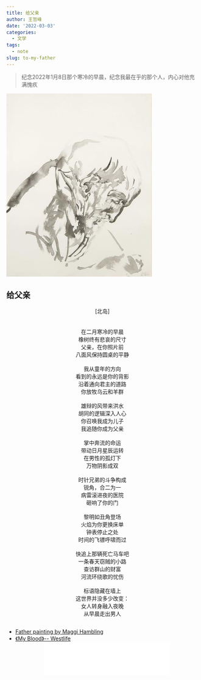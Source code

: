 ```yaml
---
title: 给父亲
author: 王哲峰
date: '2022-03-03'
categories:
  - 文学
tags:
  - note
slug: to-my-father
---
```


> 纪念2022年1月8日那个寒冷的早晨，纪念我最在乎的那个人，内心对他充满愧疚

![Father painting by Maggi Hambling](images/father.jpeg)

## 给父亲 

<center>[北岛]</center>
</br>
</br>
<center>在二月寒冷的早晨</center>
<center>橡树终有悲哀的尺寸</center>
<center>父亲，在你照片前</center>
<center>八面风保持圆桌的平静</center>
</br>
<center>我从童年的方向</center>
<center>看到的永远是你的背影</center>
<center>沿着通向君主的道路</center>
<center>你放牧乌云和羊群</center>
</br>
<center>雄辩的风带来洪水</center>
<center>胡同的逻辑深入人心</center>
<center>你召唤我成为儿子</center>
<center>我追随你成为父亲</center>
</br>
<center>掌中奔流的命运</center>
<center>带动日月星辰运转</center>
<center>在男性的孤灯下</center>
<center>万物阴影成双</center>
</br>
<center>时针兄弟的斗争构成</center>
<center>锐角，合二为一</center>
<center>病雷滚进夜的医院</center>
<center>砸响了你的门</center>
</br>
<center>黎明如丑角登场</center>
<center>火焰为你更换床单</center>
<center>钟表停止之处</center>
<center>时间的飞镖呼啸而过</center>
</br>
<center>快追上那辆死亡马车吧</center>
<center>一条春天窃贼的小路</center>
<center>查访群山的财富</center>
<center>河流环绕歌的忧伤</center>
</br>
<center>标语隐藏在墙上</center>
<center>这世界并没多少改变：</center>
<center>女人转身融入夜晚</center>
<center>从早晨走出男人</center>



##

- [Father painting by Maggi Hambling](https://images1.bonhams.com/image?src=Images/live/2009-02/03/94437009-2-1.jpg&width=640&height=480&autosizefit=1)
- [《My Blood》-- Westlife](https://music.163.com/#/song?id=1399054436)
    <center><iframe frameborder="no" border="0" marginwidth="0" marginheight="0" width=330 height=86 src="//music.163.com/outchain/player?type=2&id=1854076006&auto=0&height=66"></iframe></center>

